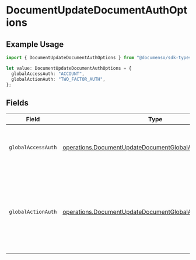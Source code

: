 # DocumentUpdateDocumentAuthOptions

## Example Usage

```typescript
import { DocumentUpdateDocumentAuthOptions } from "@documenso/sdk-typescript/models/operations";

let value: DocumentUpdateDocumentAuthOptions = {
  globalAccessAuth: "ACCOUNT",
  globalActionAuth: "TWO_FACTOR_AUTH",
};
```

## Fields

| Field                                                                                                                                  | Type                                                                                                                                   | Required                                                                                                                               | Description                                                                                                                            |
| -------------------------------------------------------------------------------------------------------------------------------------- | -------------------------------------------------------------------------------------------------------------------------------------- | -------------------------------------------------------------------------------------------------------------------------------------- | -------------------------------------------------------------------------------------------------------------------------------------- |
| `globalAccessAuth`                                                                                                                     | [operations.DocumentUpdateDocumentGlobalAccessAuthResponse](../../models/operations/documentupdatedocumentglobalaccessauthresponse.md) | :heavy_check_mark:                                                                                                                     | The type of authentication required for the recipient to access the document.                                                          |
| `globalActionAuth`                                                                                                                     | [operations.DocumentUpdateDocumentGlobalActionAuthResponse](../../models/operations/documentupdatedocumentglobalactionauthresponse.md) | :heavy_check_mark:                                                                                                                     | The type of authentication required for the recipient to sign the document. This field is restricted to Enterprise plan users only.    |
